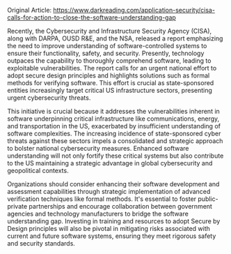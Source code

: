 Original Article: https://www.darkreading.com/application-security/cisa-calls-for-action-to-close-the-software-understanding-gap

Recently, the Cybersecurity and Infrastructure Security Agency (CISA), along with DARPA, OUSD R&E, and the NSA, released a report emphasizing the need to improve understanding of software-controlled systems to ensure their functionality, safety, and security. Presently, technology outpaces the capability to thoroughly comprehend software, leading to exploitable vulnerabilities. The report calls for an urgent national effort to adopt secure design principles and highlights solutions such as formal methods for verifying software. This effort is crucial as state-sponsored entities increasingly target critical US infrastructure sectors, presenting urgent cybersecurity threats.

This initiative is crucial because it addresses the vulnerabilities inherent in software underpinning critical infrastructure like communications, energy, and transportation in the US, exacerbated by insufficient understanding of software complexities. The increasing incidence of state-sponsored cyber threats against these sectors impels a consolidated and strategic approach to bolster national cybersecurity measures. Enhanced software understanding will not only fortify these critical systems but also contribute to the US maintaining a strategic advantage in global cybersecurity and geopolitical contexts.

Organizations should consider enhancing their software development and assessment capabilities through strategic implementation of advanced verification techniques like formal methods. It's essential to foster public-private partnerships and encourage collaboration between government agencies and technology manufacturers to bridge the software understanding gap. Investing in training and resources to adopt Secure by Design principles will also be pivotal in mitigating risks associated with current and future software systems, ensuring they meet rigorous safety and security standards.